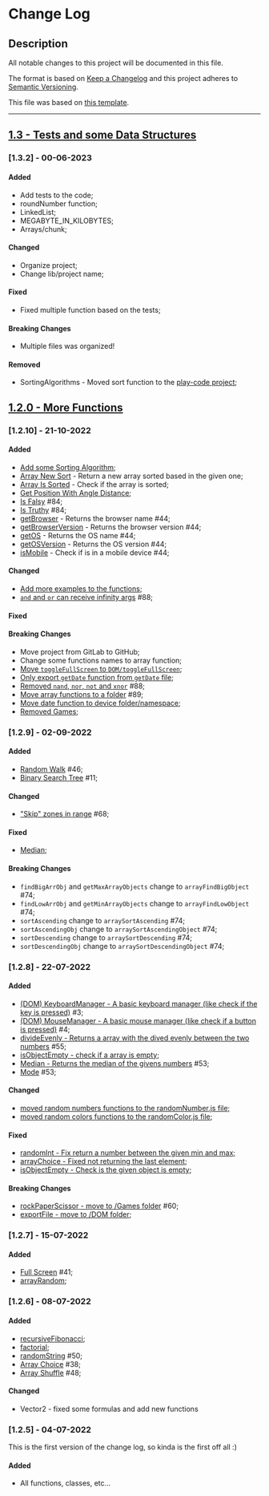 # Change Log

## Description
All notable changes to this project will be documented in this file.
 
The format is based on [Keep a Changelog](http://keepachangelog.com/)
and this project adheres to [Semantic Versioning](http://semver.org/).

This file was based on [this template](https://gist.github.com/juampynr/4c18214a8eb554084e21d6e288a18a2c).

----
## [1.3 - Tests and some Data Structures](https://github.com/201flaviosilva-labs/utilidades/milestone/4)

### [1.3.2] - 00-06-2023
 
#### Added
- Add tests to the code;
- roundNumber function;
- LinkedList;
- MEGABYTE_IN_KILOBYTES;
- Arrays/chunk;

#### Changed
- Organize project;
- Change lib/project name;

#### Fixed
- Fixed multiple function based on the tests;

#### Breaking Changes
- Multiple files was organized!

#### Removed
- SortingAlgorithms - Moved sort function to the [play-code project](https://github.com/201flaviosilva-labs/play-code);


## [1.2.0 - More Functions](https://github.com/201flaviosilva-labs/utilidades/milestone/2)

### [1.2.10] - 21-10-2022
 
#### Added
- [Add some Sorting Algorithm](https://github.com/201flaviosilva-labs/utilidades/commit/5d248aa08a3f4de28843aa5c788bfe9cc55f9fda);
- [Array New Sort](https://github.com/201flaviosilva-labs/utilidades/commit/9260d39f2d567705d09aa0ee2b69fec2a429b3c2) - Return a new array sorted based in the given one;
- [Array Is Sorted](https://github.com/201flaviosilva-labs/utilidades/commit/9260d39f2d567705d09aa0ee2b69fec2a429b3c2) - Check if the array is sorted;
- [Get Position With Angle Distance](https://github.com/201flaviosilva-labs/utilidades/commit/80b83a7f35508d9997fb95bf2b6af066b8b4e553);
- [Is Falsy](https://github.com/201flaviosilva-labs/utilidades/commit/25b13f2b7fc66c01e6709ac8adee2e57f79fc5fd) #84;
- [Is Truthy](https://github.com/201flaviosilva-labs/utilidades/commit/25b13f2b7fc66c01e6709ac8adee2e57f79fc5fd) #84;
- [getBrowser](https://github.com/201flaviosilva-labs/utilidades/commit/c81f718f9497adc9f69f057950f7594b12dfa52d) - Returns the browser name #44;
- [getBrowserVersion](https://github.com/201flaviosilva-labs/utilidades/commit/c81f718f9497adc9f69f057950f7594b12dfa52d) - Returns the browser version #44;
- [getOS](https://github.com/201flaviosilva-labs/utilidades/commit/c81f718f9497adc9f69f057950f7594b12dfa52d) - Returns the OS name #44;
- [getOSVersion](https://github.com/201flaviosilva-labs/utilidades/commit/c81f718f9497adc9f69f057950f7594b12dfa52d) - Returns the OS version #44;
- [isMobile](https://github.com/201flaviosilva-labs/utilidades/commit/c81f718f9497adc9f69f057950f7594b12dfa52d) - Check if is in a mobile device #44;

#### Changed
- [Add more examples to the functions](https://github.com/201flaviosilva-labs/utilidades/commit/06c75f5b84da32b9af4521eab48afc3d4982a8aa);
- [`and` and `or` can receive infinity args](https://github.com/201flaviosilva-labs/utilidades/commit/2473d089c7a699650abfce108425ee0d479ce7e7) #88;
 
#### Fixed

#### Breaking Changes
- Move project from GitLab to GitHub;
- Change some functions names to array function;
- [Move `toggleFullScreen` to `DOM/toggleFullScreen`](https://github.com/201flaviosilva-labs/utilidades/commit/2c0e9f8d293c68f36e9297b70c18321678e40921);
- [Only export `getDate` function from `getDate` file](https://github.com/201flaviosilva-labs/utilidades/commit/2c0e9f8d293c68f36e9297b70c18321678e40921);
- [Removed `nand`, `nor`, `not` and `xnor`](https://github.com/201flaviosilva-labs/utilidades/commit/2473d089c7a699650abfce108425ee0d479ce7e7) #88;
- [Move array functions to a folder](https://github.com/201flaviosilva-labs/utilidades/commit/237cbf42f22131dd83c5126107f21b32ce33e232) #89;
- [Move date function to device folder/namespace](https://github.com/201flaviosilva-labs/utilidades/commit/c81f718f9497adc9f69f057950f7594b12dfa52d);
- [Removed Games](https://github.com/201flaviosilva-labs/utilidades/commit/40367810b608d5271f2795df44ec4e7dea02fd29);


### [1.2.9] - 02-09-2022
 
#### Added
- [Random Walk](https://github.com/201flaviosilva-labs/utilidades/commit/56eebcaac033c05401140c4418b54e9579fb8d38) #46;
- [Binary Search Tree](https://github.com/201flaviosilva-labs/utilidades/commit/b141db4e7a0089a7c99a9ca8a70f7a37f73d59ef) #11;

#### Changed
- ["Skip" zones in range](https://github.com/201flaviosilva-labs/utilidades/commit/b0d7a1d585f194c093ba22f621ebf71a0d5ce793) #68;
 
#### Fixed
- [Median](https://github.com/201flaviosilva-labs/utilidades/commit/bb9e8d4aba6f64cc6752b7f0853460c2edc03d74);

#### Breaking Changes
 - `findBigArrObj` and `getMaxArrayObjects` change to `arrayFindBigObject` #74;
 - `findLowArrObj` and `getMinArrayObjects` change to `arrayFindLowObject` #74;
 - `sortAscending` change to `arraySortAscending` #74;
 - `sortAscendingObj` change to `arraySortAscendingObject` #74;
 - `sortDescending` change to `arraySortDescending` #74;
 - `sortDescendingObj` change to `arraySortDescendingObject` #74;

### [1.2.8] - 22-07-2022
 
#### Added
- [(DOM) KeyboardManager - A basic keyboard manager (like check if the key is pressed)](https://github.com/201flaviosilva-labs/utilidades/commit/985b59849d66b1d00b5e5660f66e1fb8c87eaad4) #3;
- [(DOM) MouseManager - A basic mouse manager (like check if a button is pressed)](https://github.com/201flaviosilva-labs/utilidades/commit/caa9e7bd9c1fe82280a0abf13b61b488ac792a60) #4;
- [divideEvenly - Returns a array with the dived evenly between the two numbers](https://github.com/201flaviosilva-labs/utilidades/commit/95da63534f0a346cc82041303ef991e2bb2d0973) #55;
- [isObjectEmpty - check if a array is empty](https://github.com/201flaviosilva-labs/utilidades/commit/6d5a1c55256c2663c5d3ece18c6bc360b5fd4b1d);
- [Median - Returns the median of the givens numbers](https://github.com/201flaviosilva-labs/utilidades/commit/fd8bd65ca24ac7696db29b1c76a25fbd69273a65) #53;
- [Mode](https://github.com/201flaviosilva-labs/utilidades/commit/fd8bd65ca24ac7696db29b1c76a25fbd69273a65) #53;

#### Changed
- [moved random numbers functions to the randomNumber.js file;](https://github.com/201flaviosilva-labs/utilidades/commit/b46c29d9c16641781f018746a0037afe0dcec83a)
- [moved random colors functions to the randomColor.js file](https://github.com/201flaviosilva-labs/utilidades/commit/b46c29d9c16641781f018746a0037afe0dcec83a);
 
#### Fixed
- [randomInt - Fix return a number between the given min and max;](https://github.com/201flaviosilva-labs/utilidades/commit/9e250dbcad6044a1e1b669a2d77bfd45df64060e)
- [arrayChoice - Fixed not returning the last element](https://github.com/201flaviosilva-labs/utilidades/commit/9e250dbcad6044a1e1b669a2d77bfd45df64060e);
- [isObjectEmpty - Check is the given object is empty](https://github.com/201flaviosilva-labs/utilidades/commit/6d5a1c55256c2663c5d3ece18c6bc360b5fd4b1d);

#### Breaking Changes
 - [rockPaperScissor - move to /Games folder](https://github.com/201flaviosilva-labs/utilidades/commit/29b31bdc1fd60790e071d0429b4790f9d5a9d082) #60;
 - [exportFile - move to /DOM folder](https://github.com/201flaviosilva-labs/utilidades/commit/fd8bd65ca24ac7696db29b1c76a25fbd69273a65);

### [1.2.7] - 15-07-2022
#### Added
 - [Full Screen](https://github.com/201flaviosilva-labs/utilidades/commit/cedd102ff36ffd712d0d20be30f21b9003253027) #41;
 - [arrayRandom](https://github.com/201flaviosilva-labs/utilidades/commit/cbdb864e76c5b7d8379352f3524a6a1d85f171fb);

### [1.2.6] - 08-07-2022
 
#### Added
- [recursiveFibonacci](https://github.com/201flaviosilva-labs/utilidades/commit/04dc0aaf31690f39e37f110ce8e6d9e0df56803c);
- [factorial](https://github.com/201flaviosilva-labs/utilidades/commit/0acd876787cbbeb546efede06458b75aace09421);
- [randomString](https://github.com/201flaviosilva-labs/utilidades/commit/100b27ae279d94af6f1f3c5c5df05321767fd3e5) #50;
- [Array Choice](https://github.com/201flaviosilva-labs/utilidades/commit/82b391a59c2ec709cbf42c4945d277263d858613) #38;
- [Array Shuffle](https://github.com/201flaviosilva-labs/utilidades/commit/1d9b11083ee4d4493c3d17cb71e514f389b04e0e) #48;
 
#### Changed
- Vector2 - fixed some formulas and add new functions
 
### [1.2.5] - 04-07-2022

This is the first version of the change log, so kinda is the first off all :)
 
#### Added
- All functions, classes, etc...
 